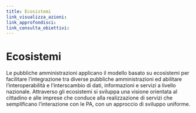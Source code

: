 ```yaml
---
title: Ecosistemi
link_visualizza_azioni:
link_approfondisci:
link_consulta_obiettivi:
---
```

# Ecosistemi

Le pubbliche amministrazioni applicano il modello basato su ecosistemi per
facilitare l’integrazione tra diverse pubbliche amministrazioni ed abilitare
l’interoperabilità e l’interscambio di dati, informazioni e servizi a livello
nazionale. Attraverso gli ecosistemi si sviluppa una visione orientata al
cittadino e alle imprese che conduce alla realizzazione di servizi che
semplificano l’interazione con le PA, con un approccio di sviluppo uniforme.
